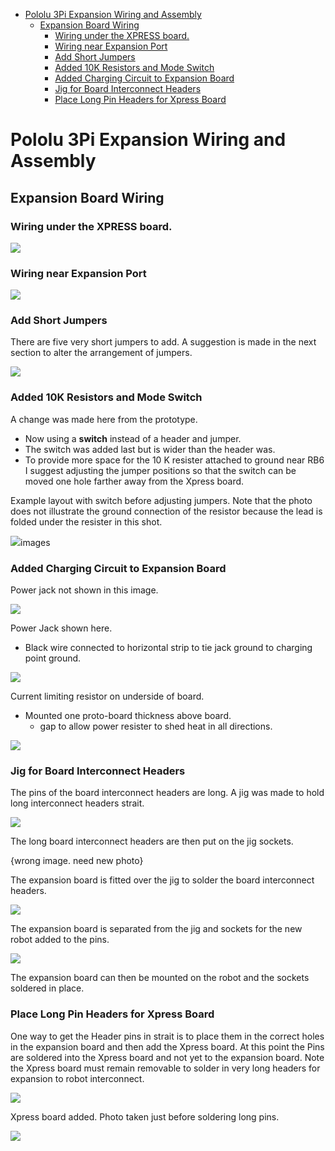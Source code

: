 -   [Pololu 3Pi Expansion Wiring and
    Assembly](#pololu-3pi-expansion-wiring-and-assembly)
    -   [Expansion Board Wiring](#expansion-board-wiring)
        -   [Wiring under the XPRESS
            board.](#wiring-under-the-xpress-board.)
        -   [Wiring near Expansion Port](#wiring-near-expansion-port)
        -   [Add Short Jumpers](#add-short-jumpers)
        -   [Added 10K Resistors and Mode
            Switch](#added-10k-resistors-and-mode-switch)
        -   [Added Charging Circuit to Expansion
            Board](#added-charging-circuit-to-expansion-board)
        -   [Jig for Board Interconnect
            Headers](#jig-for-board-interconnect-headers)
        -   [Place Long Pin Headers for Xpress
            Board](#place-long-pin-headers-for-xpress-board)

<!---
use 
pandoc -s --toc -t html5 -c ../../pandocbd.css wiring.pandoc.md -o wiring.html

pandoc -s --toc -t gfm wiring.pandoc.md -o wiring.md
-->

Pololu 3Pi Expansion Wiring and Assembly
========================================

Expansion Board Wiring
----------------------

### Wiring under the XPRESS board.

![](images/underboard-wire.jpg)

### Wiring near Expansion Port

![](images/expansion-port-wire.jpg)

### Add Short Jumpers

There are five very short jumpers to add. A suggestion is made in the
next section to alter the arrangement of jumpers.

![](images/short-jumpers.jpg)

### Added 10K Resistors and Mode Switch

A change was made here from the prototype.

-   Now using a **switch** instead of a header and jumper.
-   The switch was added last but is wider than the header was.
-   To provide more space for the 10 K resister attached to ground near
    RB6 I suggest adjusting the jumper positions so that the switch can
    be moved one hole farther away from the Xpress board.

Example layout with switch before adjusting jumpers. Note that the photo
does not illustrate the ground connection of the resistor because the
lead is folded under the resister in this shot.

![](images/mode-switch-review.jpg)images

### Added Charging Circuit to Expansion Board

Power jack not shown in this image.

![](images/expansion-before-headers.jpg)

Power Jack shown here.

-   Black wire connected to horizontal strip to tie jack ground to
    charging point ground.

![](images/power-jack.jpg)

Current limiting resistor on underside of board.

-   Mounted one proto-board thickness above board.
    -   gap to allow power resister to shed heat in all directions.

![](images/resistor-75ohm.jpg)

### Jig for Board Interconnect Headers

The pins of the board interconnect headers are long. A jig was made to
hold long interconnect headers strait.

![](images/jig-sockets.jpg)

The long board interconnect headers are then put on the jig sockets.

<!---  ![](images/expansion-headers-long-for-socket.jpg)  -->

{wrong image. need new photo}

The expansion board is fitted over the jig to solder the board
interconnect headers.

![](images/expansion-over-jig.jpg)

The expansion board is separated from the jig and sockets for the new
robot added to the pins.

![](images/prepare-socket-mount.jpg)

The expansion board can then be mounted on the robot and the sockets
soldered in place.

### Place Long Pin Headers for Xpress Board

One way to get the Header pins in strait is to place them in the correct
holes in the expansion board and then add the Xpress board. At this
point the Pins are soldered into the Xpress board and not yet to the
expansion board. Note the Xpress board must remain removable to solder
in very long headers for expansion to robot interconnect.

![](images/long-pin-headers-placed.jpg)

Xpress board added. Photo taken just before soldering long pins.

![](images/align-Xpress-pins.jpg)
